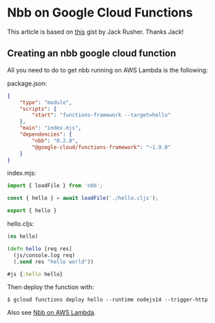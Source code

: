 # Nbb on Google Cloud Functions

This article is based on [this](https://gist.github.com/jackrusher/1cc61e0ca0e929b9ec21bf4407af6d75) gist by Jack Rusher. Thanks Jack!

## Creating an nbb google cloud function

All you need to do to get nbb running on AWS Lambda is the following:

package.json:
``` json
{
    "type": "module",
    "scripts": {
        "start": "functions-framework --target=hello"
    },
    "main": "index.mjs",
    "dependencies": {
        "nbb": "0.2.8",
        "@google-cloud/functions-framework": "~1.9.0"
    }
}
```

index.mjs:
``` javascript
import { loadFile } from 'nbb';

const { hello } = await loadFile('./hello.cljs');

export { hello }
```

hello.cljs:
``` clojure
(ns hello)

(defn hello [req res]
  (js/console.log req)
  (.send res "hello world"))

#js {:hello hello}
```

Then deploy the function with:

```
$ gcloud functions deploy hello --runtime nodejs14 --trigger-http
```

Also see [Nbb on AWS Lambda](aws_lambda.md).
